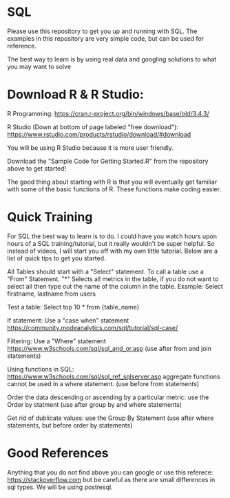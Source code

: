 # SQL
Please use this repository to get you up and running with SQL. The examples in this repository are very simple code, but can be used for reference. 

The best way to learn is by using real data and googling solutions to what you may want to solve 

# Download R & R Studio:
R Programming: https://cran.r-project.org/bin/windows/base/old/3.4.3/

R Studio (Down at bottom of page labeled "free download"): https://www.rstudio.com/products/rstudio/download/#download

You will be using R Studio because it is more user friendly. 

Download the "Sample Code for Getting Started.R" from the repository above to get started!

The good thing about starting with R is that you will eventually get familiar with some of the basic functions of R. These functions make coding easier. 

# Quick Training
For SQL the best way to learn is to do. I could have you watch hours upon hours of a SQL training/tutorial, but it really wouldn't be super helpful. So instead of videos, I will start you off with my own little tutorial. Below are a list of quick tips to get you started.

All Tables should start with a "Select" statement. To call a table use a "From" Statement. "*" Selects all metrics in the table, if you do not want to select all then type out the name of the column in the table. Example: Select firstname, lastname from users

Test a table: Select top 10 * from {table_name}

If statement: Use a "case when" statement https://community.modeanalytics.com/sql/tutorial/sql-case/ 

Filtering: Use a "Where" statement https://www.w3schools.com/sql/sql_and_or.asp (use after from and join statements)
 
Using functions in SQL: https://www.w3schools.com/sql/sql_ref_sqlserver.asp aggregate functions cannot be used in a where statement. (use before from statements)

Order the data descending or ascending by a particular metric: use the Order by statment (use after group by and where statements)

Get rid of dublicate values: use the Group By Statement (use after where statements, but before order by statements)

# Good References
Anything that you do not find above you can google or use this referece: https://stackoverflow.com but be careful as there are small differences in sql types. We will be using postresql.
